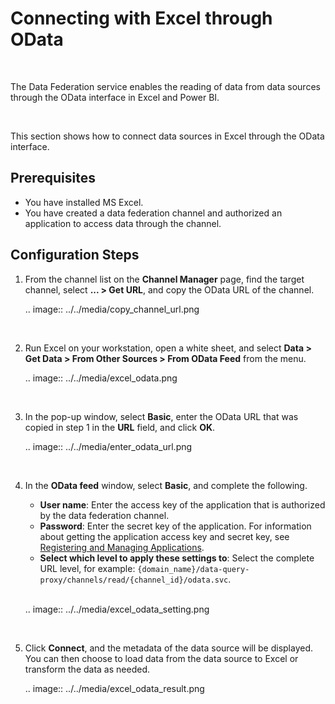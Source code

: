# Connecting with Excel through OData

<br />

The Data Federation service enables the reading of data from data sources through the OData interface in Excel and Power BI.

<br />

This section shows how to connect data sources in Excel through the OData interface.

## Prerequisites

- You have installed MS Excel.
- You have created a data federation channel and authorized an application to access data through the channel.

## Configuration Steps

1. From the channel list on the **Channel Manager** page, find the target channel, select **... > Get URL**, and copy the OData URL of the channel.

   .. image:: ../../media/copy_channel_url.png

   <br />

2. Run Excel on your workstation, open a white sheet, and select **Data > Get Data > From Other Sources > From OData Feed** from the menu.

   .. image:: ../../media/excel_odata.png
   
   <br />

3. In the pop-up window, select **Basic**, enter the OData URL that was copied in step 1 in the **URL** field, and click **OK**.

   .. image:: ../../media/enter_odata_url.png

   <br />

4. In the **OData feed** window, select **Basic**, and complete the following.

   - **User name**: Enter the access key of the application that is authorized by the data federation channel.
   - **Password**: Enter the secret key of the application. For information about getting the application access key and secret key, see [Registering and Managing Applications](/docs/app-development/en/dev/app_management/managing_apps.html).
   - **Select which level to apply these settings to**: Select the complete URL level, for example: `{domain_name}/data-query-proxy/channels/read/{channel_id}/odata.svc`.

   <br />

   .. image:: ../../media/excel_odata_setting.png

   <br />

5. Click **Connect**, and the metadata of the data source will be displayed. You can then choose to load data from the data source to Excel or transform the data as needed.

   .. image:: ../../media/excel_odata_result.png
